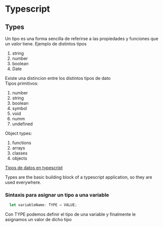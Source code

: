 # Typescript  
## Types
Un tipo es una forma sencilla de referirse a las propiedades y funciones que un *valor* tiene.
Ejemplo de distintos tipos
1. string
2. number
3. boolean
4. Date

Existe una distincion entre los distintos tipos de dato  
Tipos primitivos:
1. number
2. string
3. boolean
4. symbol
5. void
6. numm
7. undefined

Object types:
1. functions
2. arrays
3. classes
4. objects

[Tipos de datos en typescript](https://www.typescriptlang.org/docs/handbook/2/everyday-types.html#object-types)

Types are the basic building block of a typescript application, so they are used everywhere.

### Sintaxis para asignar un tipo a una variable
```typescript
  let variableName: TYPE = VALUE;
```
Con TYPE podemos definir el tipo de una variable y finalmente le asignamos un valor de dicho tipo